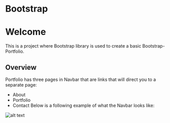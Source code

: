 # Bootstrap
# Welcome
This is a project where Bootstrap library is used to create a basic Bootstrap-Portfolio.
## Overview
Portfolio has three pages in Navbar that are links that will direct you to a separate page:
* About
* Portfolio
* Contact
Below is a following example of what the Navbar looks like:

![alt text](assets/images/Bootstrap.gif)
